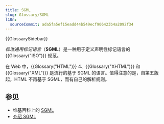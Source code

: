 ```yaml
---
title: SGML
slug: Glossary/SGML
l10n:
  sourceCommit: ada5fa5ef15eadd44b549ecf906423b4a2092f34
---
```


{{GlossarySidebar}}

*标准通用标记语言*（**SGML**）是一种用于定义声明性标记语言的 {{Glossary("ISO")}} 规范。

在 Web 中，{{Glossary("HTML")}} 4、{{Glossary("XHTML")}} 和 {{Glossary("XML")}} 是流行的基于 SGML 的语言。值得注意的是，自第五版起，HTML 不再基于 SGML，而有自己的解析规则。

## 参见

- 维基百科上的 [SGML](https://zh.wikipedia.org/wiki/SGML)
- [介绍 SGML](https://isgmlug.org/)
